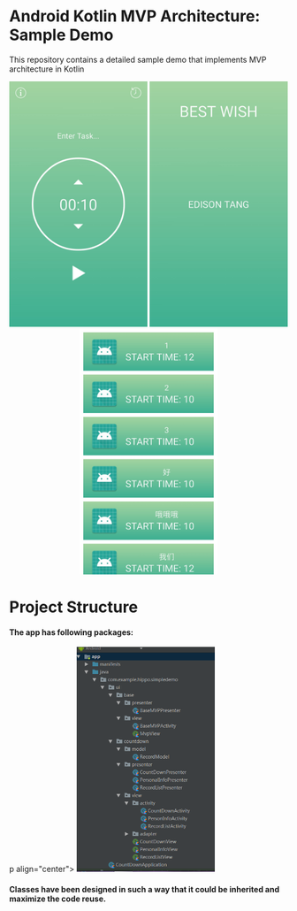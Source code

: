 # Android Kotlin MVP Architecture: Sample Demo

This repository contains a detailed sample demo that implements MVP architecture in Kotlin

<p align="center">
  <img src="https://github.com/bighippo/countTimeDemo/blob/master/img/S80930-100834.jpg" width="250">
  <img src="https://github.com/bighippo/countTimeDemo/blob/master/img/S80930-100839.jpg" width="250">
  <img src="https://github.com/bighippo/countTimeDemo/blob/master/img/S80930-100845.jpg" width="250">
</p>



# Project Structure

#### The app has following packages:
p align="center">
  <img src="https://github.com/bighippo/countTimeDemo/blob/master/img/project_structure.PNG" width="250">
</p>

#### Classes have been designed in such a way that it could be inherited and maximize the code reuse.
